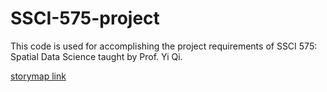 # SSCI-575-project
This code is used for accomplishing the project requirements of SSCI 575: Spatial Data Science taught by Prof. Yi Qi.

[storymap link](https://storymaps.arcgis.com/stories/a6cc95c6017c4e738727e9021cf915b1)
